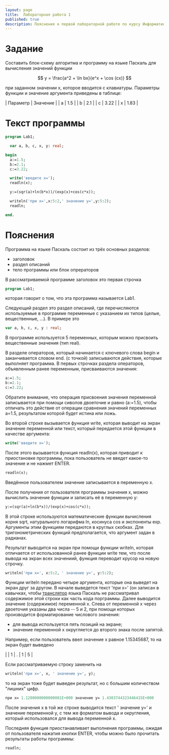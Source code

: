 ```yaml
---
layout: page
title:  Лабораторная работа 1
published: true
description: Пояснения к первой лабораторной работе по курсу Информатика 
---
```


# Задание

Составить блок-схему алгоритма и программу на языке Паскаль для вычисления значений функции  

$$
y = \frac{a^2 + \ln bx}{e^x + \cos (cx)}
$$

при заданном значении x, которое вводится с клавиатуры. Параметры функции и значение аргумента  приведены в таблице:

| Параметр | Значение |
| a | 1.5 |
| b | 2.1 |
| c | 3.22 |
| x | 1.83 |

# Текст программы

~~~pascal
program Lab1;

  var a, b, c, x, y: real;

begin
  a:=1.5;
  b:=2.1;
  c:=3.22;

  write('введите x=');
  readln(x);

  y:=(sqr(a)+ln(b*x))/(exp(x)+cos(c*x));

  writeln('при x=',x:5:2,' значение y=',y:5:2);
  readln;

end.
~~~

# Пояснения

Программа на языке Паскаль состоит из трёх основных разделов:

- заголовок
- раздел описаний
- тело программы или блок опрераторов

В рассматриваемой программе заголовок это первая строчка
~~~pascal
program Lab1;
~~~
которая говорит о том, что эта программа называется Lab1.

Следующий раздел это раздел описаний, где перечисляются используемые в программе переменные с указанием их типов (целые, вещественные, ...).
В примере это
~~~pascal
var a, b, c, x, y : real;
~~~
В программе используется 5 переменных, которым можно присвоить вещественные значения (тип real).

В разделе операторов, который начинается с ключевого слова begin и заканчивается словом end. (с точкой) записываются действия, которые выполняет программа.
В первых строчках раздела операторов, объявленным ранее переменным, присваиваются значения:
~~~pascal
a:=1.5;
b:=2.1;
c:=3.22;
~~~
Обратите внимание, что операция присвоения значения переменной записывается при помощи сиволов двоеточие и равно (a:=1.5), чтобы отличать это действие от операции сравнения значений переменных a=1.5, результатом которой будет истина или ложь.

Во второй строке вызывается функция write, которая выводит на экран значение переменной или текст, который передается этой функции в качестве аргумента:
~~~pascal
write('введите x=');
~~~
После этого вызывается функция readln(x), которая приводит к приостановке программы, пока пользователь не введет какое-то значение и не нажмет ENTER.
~~~pascal
readln(x);
~~~
Введённое пользователем значение запиcывается в переменную x.

После получения от пользователя программы значения x, можно вычислить значение функции и записать её в переменную y:
~~~pascal
y:=(sqr(a)+ln(b*x))/(exp(x)+cos(c*x));
~~~
В этой строке используются математические функции вычисления корня sqrt, натурального логарифма ln, косинуса cos и экспоненты exp. Аргументы этим функциям передаются в круглых скобках. Для тригонометрических функций предполагается, что аргумент задан в радианах.

Результат выводится на экран при помощи функции writeln, которая отличается от использованной ранее функции write тем, что после вывода на экран всех значениий, функция переводит крусор на новую строчку.
~~~pascal
writeln('при x=', x:5:2, ' значение y=', y:5:2);
~~~
Функции writeln передано четыре аргумента, которые она выведет на экран друг за другом. В начале выведется текст 'при x=' (он записан в кавычках, чтобы [транслятор](http://gos-it.wikia.com/wiki/%D0%A2%D1%80%D0%B0%D0%BD%D1%81%D0%BB%D1%8F%D1%82%D0%BE%D1%80_%D1%8F%D0%B7%D1%8B%D0%BA%D0%B0_%D0%BF%D1%80%D0%BE%D0%B3%D1%80%D0%B0%D0%BC%D0%BC%D0%B8%D1%80%D0%BE%D0%B2%D0%B0%D0%BD%D0%B8%D1%8F) языка Паскаль не рассматривал содержимое этой строки как часть кода порграммы. Далее выводится значение (содержимое) переменной x. Слева от переменной x через двоеточия указаны два числа -- 5 и 2, при помощи которых производится форматирование числового значения:

- для вывода используется пять позиций на экране;
- значение переменной x округляется до второго знака после запятой.

Например, если пользователь ввел значение x равное 1.15345687, то на экран будет выведено

|  | 1 | . | 1 | 5 |

Если рассматриваемую строку заменить на
~~~pascal
writeln('при x=', x, ' значение y=', y);
~~~
то на экран тоже будет выведен результат, но с большим количеством "лишних" цифр.
~~~pascal
при x= 1.1200000000000001E+000 значение y= 1.4303744323446415E+000
~~~

После значения x в той же строке выводится текст ' значение y=' и значение переменной y, с тем же форматом вывода и округления, который использовался для вывода переменной x.

Последняя функция приостанавливает выполнения программы, ожидая от пользователя нажатия кнопки ENTER, чтобы можно было прочитать результаты работы программы:
~~~pascal
readln;
~~~
